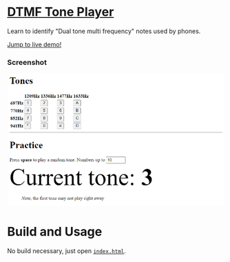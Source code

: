 # [DTMF Tone Player](https://quittle.github.io/dtmf-tone-player)

Learn to identify "Dual tone multi frequency" notes used by phones.

[Jump to live demo!](https://quittle.github.io/dtmf-tone-player)

### Screenshot
![Screenshot](./screenshot.png)

# Build and Usage

No build necessary, just open [`index.html`](./index.html).
